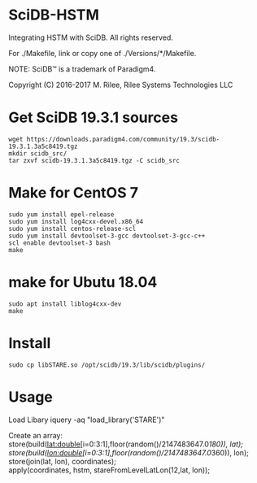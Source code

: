 
# SciDB-HSTM

Integrating HSTM with SciDB. All rights reserved.

For ./Makefile, link or copy one of ./Versions/*/Makefile.

NOTE: SciDB™ is a trademark of Paradigm4.

Copyright (C) 2016-2017 M. Rilee, Rilee Systems Technologies LLC


# Get SciDB 19.3.1 sources 
    wget https://downloads.paradigm4.com/community/19.3/scidb-19.3.1.3a5c8419.tgz
    mkdir scidb_src/
    tar zxvf scidb-19.3.1.3a5c8419.tgz -C scidb_src 

# Make for CentOS 7 
    sudo yum install epel-release
    sudo yum install log4cxx-devel.x86_64
    sudo yum install centos-release-scl
    sudo yum install devtoolset-3-gcc devtoolset-3-gcc-c++
    scl enable devtoolset-3 bash
    make
    
# make for Ubutu 18.04
    sudo apt install liblog4cxx-dev
    make
    
# Install
    sudo cp libSTARE.so /opt/scidb/19.3/lib/scidb/plugins/

# Usage
Load Libary
    iquery -aq "load_library('STARE')"

Create an array:
    store(build(<lat:double>[i=0:3:1],floor(random()/2147483647.0*180)), lat);
    store(build(<lon:double>[i=0:3:1],floor(random()/2147483647.0*360)), lon);    
    store(join(lat, lon), coordinates);    
    apply(coordinates, hstm, stareFromLevelLatLon(12,lat, lon));
    
